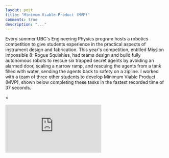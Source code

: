 ```yaml
---
layout: post
title: "Minimum Viable Product (MVP)"
comments: true
description: "..."
---
```

Every summer UBC's Engineering Physics program hosts a robotics competition to give students experience in the practical aspects of instrument design and fabrication. This year's competition, entitled Mission Impossible 8: Rogue Squishies, had teams design and build fully autonomous robots to rescue six trapped secret agents by avoiding an alarmed door, scaling a narrow ramp, and rescuing the agents from a tank filled with water, sending the agents back to safety on a zipline. I worked with a team of three other students to develop Minimum Viable Product (MVP), shown below completing these tasks in the fastest recorded time of 37 seconds. 

<<div class="video-container"><iframe src="https://www.youtube.com/watch?v=shLHoIbCKpg" frameborder="0" allowfullscreen></iframe></div>
